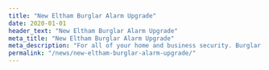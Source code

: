 ```yaml
---
title: "New Eltham Burglar Alarm Upgrade"
date: 2020-01-01
header_text: "New Eltham Burglar Alarm Upgrade"
meta_title: "New Eltham Burglar Alarm Upgrade"
meta_description: "For all of your home and business security. Burglar Alarm Servicing, Burglar Alarm Installation, Alarm Battery and CCTV. Call 020 8302 4065 or email us."
permalink: "/news/new-eltham-burglar-alarm-upgrade/"
---
```


